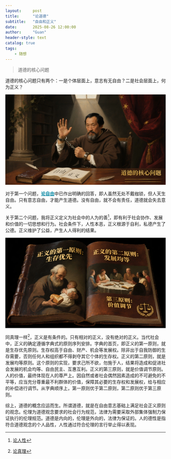 ```yaml
---
layout:     post
title:      "论道德"
subtitle:   "自由和正义"
date:       2025-08-26 12:00:00
author:     "Guan"
header-style: text
catalog: true
tags:
    - 随想
---
```


> 道德的核心问题

道德的核心问题只有两个：一是个体层面上，意志有无自由？二是社会层面上，何为正义？

![道德的核心问题](/img/daode01.png)

对于第一个问题，<a href="/2025/08/20/zhiyou/" style="text-decoration: underline; color: #0085a1;"><strong>论自由</strong></a>中已作出明确的回答，即人虽然无处不戴枷锁，但人天生自由。只有意志自由，才能产生道德。没有自由，就不会有责任，道德就会失去意义。

关于第二个问题，我将正义定义为社会中的人为的善[^1]，即有利于社会协作、发展和价值的一切思想和行为。社会条件下，人性本恶，正义根源于自利，私德产生了公德。正义维护了公益，产生人人得利的结果。

[^1]: [论人性](/2025/08/14/renxin/)

![正义](/img/daode02.png)

同真理一样[^2]，正义是有条件的。只有相对的正义，没有绝对的正义。当代社会中，正义的确定遵循字典式的原则序列安排。字典的首页，即正义的第一原则，就是生存优先原则。生存权高于自由、财产、机会等发展权。除非出于自我防御的生存需要，否则任何人和组织都不得剥夺其它个体的生存权。正义的第二原则，就是发展均等原则。这个原则的实现，要求己所不欲，勿施于人，结果将造成和促进社会发展的机会均等、自由民主、互惠互利。正义的第三原则，就是价值调节原则。人的价值，最终体现在人的尊严上。因自然或者社会偶然因素造成的不可避免的不平等，应当充分尊重最不利群体的价值，保障其必要的生存权和发展权，给与相应的补偿进行调节。从字典顺序上，第一原则优于第二原则，第二原则优于第三原则。

[^2]: [论真理](/2025/08/11/zhenli/)

综上，道德的概念应运而生。所谓道德，就是在自由意志基础上满足社会正义原则的观念。伦理为道德观念要求的社会行为规范，法律为需要采取外部集体强制力保证执行的伦理规范。道德是内向的，伦理是外向的，法律为保证的。人的德性是指符合道德观念的个人品性，人性通过符合伦理的言行举止得以表现。